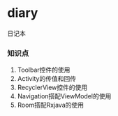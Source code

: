 # diary
日记本

### 知识点
1. Toolbar控件的使用
2. Activity的传值和回传
3. RecyclerView控件的使用
4. Navigation搭配ViewModel的使用
5. Room搭配Rxjava的使用